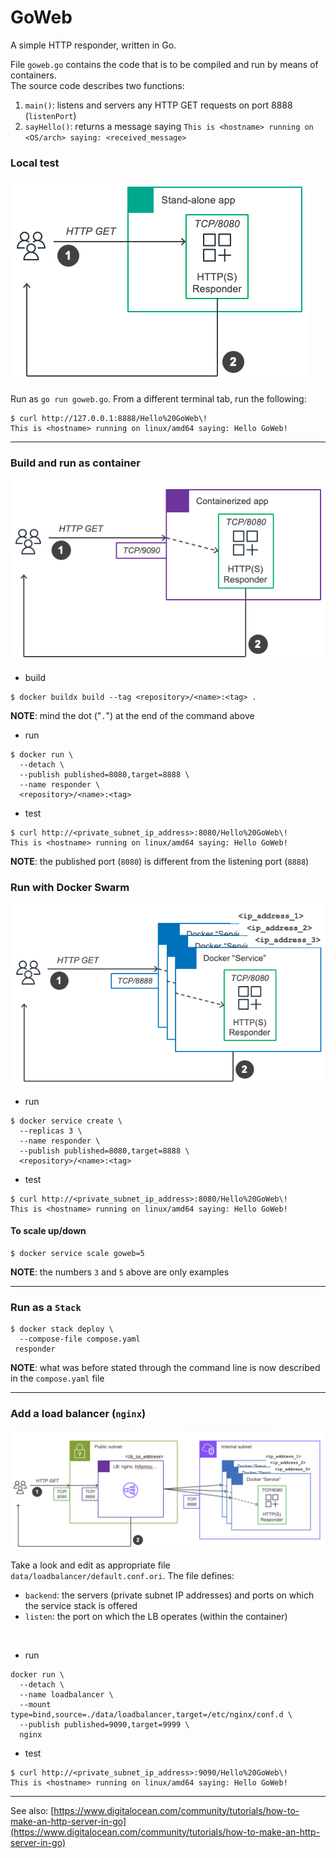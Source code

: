 # GoWeb
A simple HTTP responder, written in Go.

File `goweb.go` contains the code that is to be compiled and run by means of containers.</br>
The source code describes two functions:
1. `main()`: listens and servers any HTTP GET requests on port 8888 (`listenPort`)
2. `sayHello()`: returns a message saying `This is <hostname> running on <OS/arch> saying: <received_message>`

### Local test
<img src="assets/images/stand-alone.png">

Run as `go run goweb.go`. From a different terminal tab, run the following:
```
$ curl http://127.0.0.1:8888/Hello%20GoWeb\!
This is <hostname> running on linux/amd64 saying: Hello GoWeb!
```

----

### Build and run as container
<img src="assets/images/docker-basic.png">

- build
```
$ docker buildx build --tag <repository>/<name>:<tag> .
```
**NOTE**: mind the dot ("`.`") at the end of the command above

- run
```
$ docker run \
  --detach \
  --publish published=8080,target=8888 \
  --name responder \
  <repository>/<name>:<tag>
```

- test
```
$ curl http://<private_subnet_ip_address>:8080/Hello%20GoWeb\!
This is <hostname> running on linux/amd64 saying: Hello GoWeb!
```
**NOTE**: the published port (`8080`) is different from the listening port (`8888`)

### Run with Docker Swarm
<img src="assets/images/docker-swarm.png">

- run
```
$ docker service create \
  --replicas 3 \
  --name responder \
  --publish published=8080,target=8888 \
  <repository>/<name>:<tag>
```

- test
```
$ curl http://<private_subnet_ip_address>:8080/Hello%20GoWeb\!
This is <hostname> running on linux/amd64 saying: Hello GoWeb!
```

#### To scale up/down
```
$ docker service scale goweb=5
```
**NOTE**: the numbers `3` and `5` above are only examples

----

### Run as a `Stack`
```
$ docker stack deploy \
  --compose-file compose.yaml
 responder 
```
**NOTE**: what was before stated through the command line is now described in the `compose.yaml` file

----

### Add a load balancer (`nginx`)
<img src="assets/images/docker+lb.png">

Take a look and edit as appropriate file `data/loadbalancer/default.conf.ori`. The file defines:</br>
- `backend`: the servers (private subnet IP addresses) and ports on which the service stack is offered
- `listen`: the port on which the LB operates (within the container)
</br>

- run
```
docker run \
  --detach \
  --name loadbalancer \
  --mount type=bind,source=./data/loadbalancer,target=/etc/nginx/conf.d \
  --publish published=9090,target=9999 \
  nginx
```

- test
```
$ curl http://<private_subnet_ip_address>:9090/Hello%20GoWeb\!
This is <hostname> running on linux/amd64 saying: Hello GoWeb!
```

----

See also: [https://www.digitalocean.com/community/tutorials/how-to-make-an-http-server-in-go](https://www.digitalocean.com/community/tutorials/how-to-make-an-http-server-in-go)

